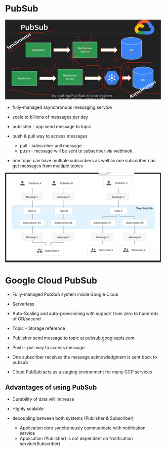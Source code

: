 
# PubSub

  ![alt text](pubsub-use-case.png "example use case")

  - fully-managed asynchronous messaging service

  - scale to billions of messages per day

  - publisher - app send message to topic

  - push & pull way to access messages
    * pull - subscriber pull message
    * push - message will be sent to subscriber via webhook

  - one topic can have multiple subscribers as well as
    one subscriber can get messages from multiple topics

  ![alt text](pubsub-Illustration.png "Illustration")

# Google Cloud PubSub

  - Fully-managed PubSub system inside Google Cloud

  - Serverless

  - Auto-Scaling and auto-provisioning with support from zero to hundreds of GB/second

  - Topic - Storage reference

  - Publisher send message to topic at pubsub.googleapis.com

  - Push - pull way to access message

  - One subscriber receives the message acknowledgment is sent back to pubsub

  - Cloud PubSub acts as a staging environment for many GCP services

## Advantages of using PubSub

  - Durability of data will increase

  - Highly scalable

  - decoupling between both systems (Publisher & Subscriber)
    * Application dont synchonously communicate with notification service
    * Application (Publisher) is not dependent on Notification service(Subscriber)
